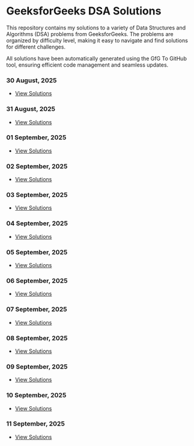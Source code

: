 # GeeksforGeeks DSA Solutions
This repository contains my solutions to a variety of Data Structures and Algorithms (DSA) problems from GeeksforGeeks. The problems are organized by difficulty level, making it easy to navigate and find solutions for different challenges.

All solutions have been automatically generated using the GfG To GitHub tool, ensuring efficient code management and seamless updates.
### 30 August, 2025
- [View Solutions](August-2025/.md)

### 31 August, 2025
- [View Solutions](August-2025/.md)

### 01 September, 2025
- [View Solutions](September-2025/.md)

### 02 September, 2025
- [View Solutions](September-2025/.md)

### 03 September, 2025
- [View Solutions](September-2025/.md)

### 04 September, 2025
- [View Solutions](September-2025/.md)

### 05 September, 2025
- [View Solutions](September-2025/.md)

### 06 September, 2025
- [View Solutions](September-2025/.md)

### 07 September, 2025
- [View Solutions](September-2025/.md)

### 08 September, 2025
- [View Solutions](September-2025/.md)

### 09 September, 2025
- [View Solutions](September-2025/.md)

### 10 September, 2025
- [View Solutions](September-2025/.md)

### 11 September, 2025
- [View Solutions](September-2025/.md)

